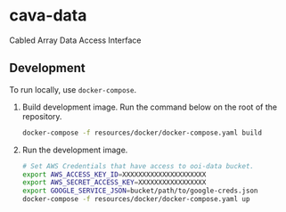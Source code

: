 # cava-data

Cabled Array Data Access Interface

## Development

To run locally, use `docker-compose`.

1. Build development image. Run the command below on the root of the repository.

    ```bash
    docker-compose -f resources/docker/docker-compose.yaml build
    ```

2. Run the development image.

    ```bash
    # Set AWS Credentials that have access to ooi-data bucket.
    export AWS_ACCESS_KEY_ID=XXXXXXXXXXXXXXXXXXXXX
    export AWS_SECRET_ACCESS_KEY=XXXXXXXXXXXXXXXXX
    export GOOGLE_SERVICE_JSON=bucket/path/to/google-creds.json
    docker-compose -f resources/docker/docker-compose.yaml up
    ```

